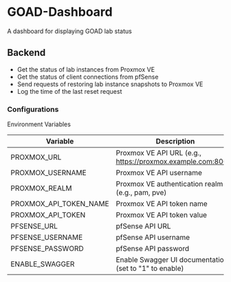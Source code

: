 # GOAD-Dashboard

A dashboard for displaying GOAD lab status

## Backend

- Get the status of lab instances from Proxmox VE
- Get the status of client connections from pfSense
- Send requests of restoring lab instance snapshots to Proxmox VE
- Log the time of the last reset request

### Configurations

Environment Variables

| Variable | Description | Required | Default |
|----------|-------------|----------|---------|
| PROXMOX_URL | Proxmox VE API URL (e.g., https://proxmox.example.com:8006) | Yes | - |
| PROXMOX_USERNAME | Proxmox VE API username | Yes | - |
| PROXMOX_REALM | Proxmox VE authentication realm (e.g., pam, pve) | Yes | - |
| PROXMOX_API_TOKEN_NAME | Proxmox VE API token name | Yes | - |
| PROXMOX_API_TOKEN | Proxmox VE API token value | Yes | - |
| PFSENSE_URL | pfSense API URL | Yes | - |
| PFSENSE_USERNAME | pfSense API username | Yes | - |
| PFSENSE_PASSWORD | pfSense API password | Yes | - |
| ENABLE_SWAGGER | Enable Swagger UI documentation (set to "1" to enable) | No | - |


